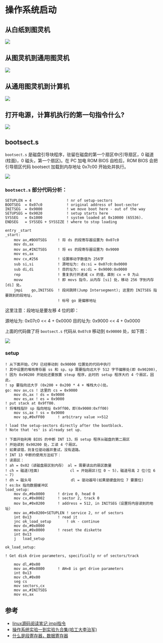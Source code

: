 # 操作系统启动
## 从白纸到图灵机

![](./images/tulingji00.png)

## 从图灵机到通用图灵机
![](./images/tongyongtulingji.png)

## 从通用图灵机到计算机
![](./images/jisuanji.png)

## 打开电源，计算机执行的第一句指令什么?

![](./images/ipaddress.png)

## bootsect.s

`bootsect.s` 是磁盘引导块程序，驻留在磁盘的第一个扇区中(引导扇区，0 磁道(柱面)，0 磁头，第一个扇区)。在 PC 加电 ROM BIOS 自检后，ROM BIOS 会把引导扇区代码 bootsect 加载到内存地址 0x7c00 开始处并执行。

![](./images/bootsectmem.png)


### `bootsect.s` 部分代码分析：

```
SETUPLEN = 4				! nr of setup-sectors
BOOTSEG  = 0x07c0			! original address of boot-sector
INITSEG  = 0x9000			! we move boot here - out of the way
SETUPSEG = 0x9020			! setup starts here
SYSSEG   = 0x1000			! system loaded at 0x10000 (65536).
ENDSEG   = SYSSEG + SYSSIZE	! where to stop loading

entry _start
_start:
	mov	ax,#BOOTSEG     ! 将 ds 的段寄存器设置为 0x07c0
	mov	ds,ax
	mov	ax,#INITSEG     ! 将 es 的段寄存器设置为 0x9000
	mov	es,ax
	mov	cx,#256         ! 设置移动字数值为 256字
	sub	si,si           ! 源地址为: ds:si = 0x07c0:0x0000
	sub	di,di           ! 目的址为: es:di = 0x9000:0x0000
	rep                 ! 重复执行并递减 cx 的值，直到 cx = 0 为止
	movw                ! 即 movs 指令，从内存 [si] 处，移动 256 字到内存 [di] 处。
	jmpi	go,INITSEG  ! 段间跳转(Jump Intersegment); 这里的 INITSEG 指要跳到的段地址，
                        ! 标号 go 是偏移地址
```

这里注意：段地址是要左移 4 位的即：

源地址为: 0x07c0 << 4 + 0x0000
目的址为: 0x9000 << 4 + 0x0000

上面的代码做了将 `bootsect.s` 代码从 `0x07c0` 移动到 `0x90000` 处，如下图：

![](./images/movbootsect.png)


### setup

```
! 从下面开始，CPU 已经移动到 0x90000 位置处的代码中执行
! 其中设置的堆栈寄存器 ss 和 sp，sp 需要指向远大于 512 字节偏移处(即 0x90200),
! 因为 0x90200 开始处还要放置 steup 程序，此时的 setup 程序大约 4 个扇区，因此，
! sp 要指向远大于 (0x200 + 0x200 * 4 + 堆栈大小)处。
go:	mov	ax,cs ! 这里的 cs = 0x9000
	mov	ds,ax ! ds = 0x9000
	mov	es,ax ! es = 0x9000
! put stack at 0x9ff00. 
! 将堆栈指针 sp 指向地址 0x9ff00，即(0x9000:0xff00)
	mov	ss,ax ! ss = 0x9000
	mov	sp,#0xFF00		! arbitrary value >>512

! load the setup-sectors directly after the bootblock.
! Note that 'es' is already set up.

! 下面开始利用 BIOS 的中断 INT 13，将 setup 程序从磁盘的第二扇区
! 开始读到 0x90200 处，工读 4 个扇区。
! 如果读错，则复位驱动器并重试，没有退路。
! INT 13 中断的使用方法如下：
! 读扇区：
! ah = 0x02（读磁盘扇区到内存） al = 需要读出的扇区数量
! ch = 磁道(柱面)              cl = 开始扇区(位 0 ~ 5)，磁道号高 2 位(位 6 ~ 7)
! dh = 磁头号                  dl = 驱动器号(如果是硬盘则位 7 要置位)
! es:bx 指向数据缓冲区
load_setup:
	mov	dx,#0x0000		! drive 0, head 0
	mov	cx,#0x0002		! sector 2, track 0
	mov	bx,#0x0200		! address = 512, in INITSEG（设置将内容读到的地址）
	mov	ax,#0x0200+SETUPLEN	! service 2, nr of sectors
	int	0x13			! read it
	jnc	ok_load_setup		! ok - continue
	mov	dx,#0x0000
	mov	ax,#0x0000		! reset the diskette
	int	0x13
	j	load_setup
```

```
ok_load_setup:

! Get disk drive parameters, specifically nr of sectors/track

	mov	dl,#0x00
	mov	ax,#0x0800		! AH=8 is get drive parameters
	int	0x13
	mov	ch,#0x00
	seg cs
	mov	sectors,cx
	mov	ax,#INITSEG
	mov	es,ax
```




## 参考
- [linux源码阅读笔记 jmpi指令](https://luogantt.blog.csdn.net/article/details/126836483?spm=1001.2101.3001.6650.10&utm_medium=distribute.pc_relevant.none-task-blog-2%7Edefault%7EBlogCommendFromBaidu%7ERate-11-126836483-blog-5735747.pc_relevant_default&depth_1-utm_source=distribute.pc_relevant.none-task-blog-2%7Edefault%7EBlogCommendFromBaidu%7ERate-11-126836483-blog-5735747.pc_relevant_default&utm_relevant_index=11)
- [操作系统实验一到实验九合集(哈工大李治军)](https://blog.csdn.net/leoabcd12/article/details/122268321)
- [什么是段寄存器，数据寄存器](https://blog.csdn.net/happylzs2008/article/details/105243075?spm=1001.2101.3001.6650.1&utm_medium=distribute.pc_relevant.none-task-blog-2%7Edefault%7ECTRLIST%7ERate-1-105243075-blog-127131196.pc_relevant_recovery_v2&depth_1-utm_source=distribute.pc_relevant.none-task-blog-2%7Edefault%7ECTRLIST%7ERate-1-105243075-blog-127131196.pc_relevant_recovery_v2&utm_relevant_index=2)
